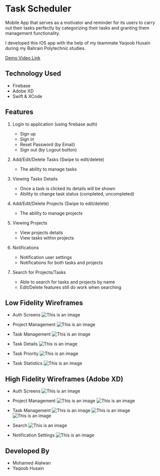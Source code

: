 # Task Scheduler
Mobile App that serves as a motivator and reminder for its users to carry out their tasks perfectly by categorizing their tasks and granting them management functionality.

I developed this iOS app with the help of my teammate Yaqoob Husain during my Bahrain Polytechnic studies.

[Demo Video Link](https://youtu.be/ssiNwAAJggk)

## Technology Used
- Firebase
- Adobe XD
- Swift & XCode

## Features
1. Login to application (using firebase auth)
	- Sign up
	- Sign in
	- Reset Password (by Email)
	- Sign out (by Logout button)

2. Add/Edit/Delete Tasks (Swipe to edit/delete)
	- The ability to manage tasks

3. Viewing Tasks Details
	- Once a task is clicked its details will be shown
	- Ability to change task status (completed, uncompleted)

4. Add/Edit/Delete Projects (Swipe to edit/delete)
	- The ability to manage projects

5. Viewing Projects
	- View projects details
	- View tasks within projects

6. Notifications
	- Notification user settings
	- Notifications for both tasks and projects

7. Search for Projects/Tasks
	- Able to search for tasks and projects by name
	- Edit/Delete features still do work when searching

## Low Fidelity Wireframes
- Auth Screens
![This is an image](./readme_images/login.jpg)

- Project Management
![This is an image](./readme_images/manage_projects.jpg)

- Task Management
![This is an image](./readme_images/manage_tasks.jpg)

- Task Details
![This is an image](./readme_images/task_details.png)

- Task Priority
![This is an image](./readme_images/priority.png)

- Task Statistics
![This is an image](./readme_images/statistics.png)

## High Fidelity Wireframes (Adobe XD)

- Auth Screens
![This is an image](./readme_images/login_high.png)

- Project Management
![This is an image](./readme_images/project_high.png)
![This is an image](./readme_images/project_high2.png)

- Task Management
![This is an image](./readme_images/task_high.png)
![This is an image](./readme_images/task_high2.png)
![This is an image](./readme_images/task_high3.png)

- Search
![This is an image](./readme_images/search_high.png)

- Notification Settings
![This is an image](./readme_images/settings_high.png)

## Developed By
- Mohamed Alalwan
- Yaqoob Husain